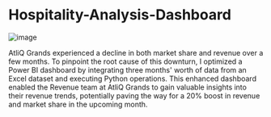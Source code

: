 # Hospitality-Analysis-Dashboard
![image](https://github.com/UppaluriMeghana/Hospitality-Analysis-/assets/146648575/46b7b0c8-4aa3-4fe8-ae24-91aade76b072)

AtliQ Grands experienced a decline in both market share and revenue over a few months. To pinpoint the root cause of this downturn, I optimized a Power BI dashboard by integrating three months' worth of data from an Excel dataset and executing Python operations. This enhanced dashboard enabled the Revenue team at AtliQ Grands to gain valuable insights into their revenue trends, potentially paving the way for a 20% boost in revenue and market share in the upcoming month.
